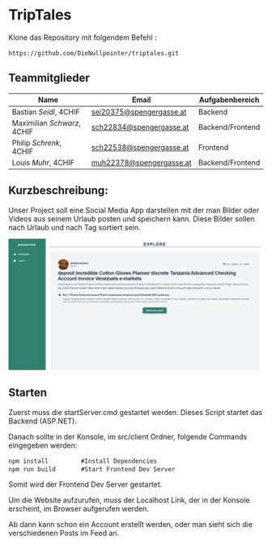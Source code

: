 # TripTales

Klone das Repository mit folgendem Befehl :

```
https://github.com/DieNullpointer/triptales.git
```

## Teammitglieder

| Name                        | Email                    | Aufgabenbereich |
| --------------------------- | ------------------------ | --------------- |
| Bastian _Seidl_, 4CHIF      | sei20375@spengergasse.at | Backend         |
| Maximilian _Schwarz_, 4CHIF | sch22834@spengergasse.at | Backend/Frontend|
| Philip _Schrenk_, 4CHIF     | sch22538@spengergasse.at | Frontend        |
| Louis _Muhr_, 4CHIF         | muh22378@spengergasse.at | Backend/Frontend|


## Kurzbeschreibung:
Unser Project soll eine Social Media App darstellen mit der man Bilder oder Videos aus seinem Urlaub posten und speichern kann.
Diese Bilder sollen nach Urlaub und nach Tag sortiert sein.

![Homepage](./Homepage.png)

## Starten
Zuerst muss die startServer.cmd gestartet werden. Dieses Script startet das Backend (ASP.NET).

Danach sollte in der Konsole, im src/client Ordner, folgende Commands eingegeben werden: 

```console
npm install         #Install Dependencies
npm run build       #Start Frontend Dev Server
```

Somit wird der Frontend Dev Server gestartet.

Um die Website aufzurufen, muss der Localhost Link, der in der Konsole erscheint, im Browser aufgerufen werden.

Ab dann kann schon ein Account erstellt werden, oder man sieht sich die verschiedenen Posts im Feed an.
